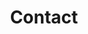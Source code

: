---
title: Contact

type: landing

sections:
  - block: Blog
    content:
      title : Blog
      text: |- 
        <br><span style="fint-size:95%">블로그용 화면</span><br>

      email: wnsgh1a@naver.com
      phone: +82-10-2331-8958
      address:
        street: 전북대학교 참빛 1호관 712호
        city: 전주시
        region: 전라북도
        postcode: '54896'
        country: 대한민국
        country_code: KO
      coordinates:
        latitude: '35.8507949'
        longitude: '127.1263656'
      directions: 
      #contact_links:
      #  - icon: comments
      #    icon_pack: fas
      #    name: Discuss on Forum
      #    link: 'https://discourse.gohugo.io'
    
      # Automatically link email and phone or display as text?
      autolink: true
    
      # # Email form provider
      # form:
      #   provider: netlify
      #   formspree:
      #     id:
      #   netlify:
      #     # Enable CAPTCHA challenge to reduce spam?
      #     captcha: true
    design:
      columns: '3'
---